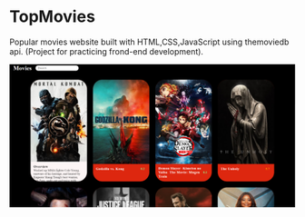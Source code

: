 # TopMovies
Popular movies website built with HTML,CSS,JavaScript using themoviedb api. (Project for practicing frond-end development).

![img](https://github.com/swoosh1337/TopMovies/blob/main/Capture.PNG)
